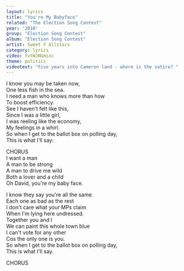 ```yaml
---
layout: lyrics
title: "You're My Babyface"
related: "The Election Song Contest"
year: '2010'
group: "Election Song Contest"
album: "Election Song Contest"
artist: Sweet F Allstars
category: lyrics
video: fvtWJNGmixc
theme: politics
videotext: "Five years into Cameron land - where is the satire?	"
---
```

I know you may be taken now,  
One less fish in the sea.  
I need a man who knows more than how  
To boost efficiency.  
See I haven't felt like this,  
Since I was a little girl,  
I was reeling like the economy,  
My feelings in a whirl.  
So when I get to the ballot box on polling day,  
This is what I'll say:  

CHORUS  
I want a man  
A man to be strong  
A man to drive me wild  
Both a lover and a child  
Oh David, you're my baby face.  

I know they say you're all the same  
Each one as bad as the rest  
I don't care what your MPs claim  
When I'm lying here undressed.  
Together you and I  
We can paint this whole town blue  
I can't vote for any other  
Cos the only one is you.  
So when I get to the ballot box on polling day,  
This is what I'll say.  

CHORUS  